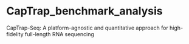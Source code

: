 # CapTrap_benchmark_analysis
CapTrap-Seq: A platform-agnostic and quantitative approach for high-fidelity full-length RNA sequencing 
